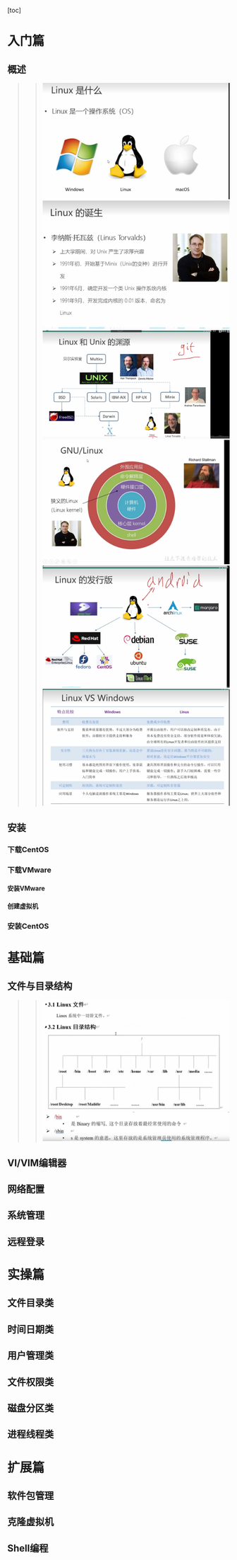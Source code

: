 [toc]
# 入门篇
## 概述
>>![1](pic/01.PNG)
>>![1](pic/02.PNG)
>>![1](pic/03.PNG)
>>![1](pic/04.PNG)
>>![1](pic/05.PNG)
>>![1](pic/06.PNG)
## 安装
### 下载CentOS
### 下载VMware
#### 安装VMware
#### 创建虚拟机
### 安装CentOS
# 基础篇
## 文件与目录结构
>>![1](pic/07.PNG)
>>![1](pic/08.PNG)
## VI/VIM编辑器
## 网络配置
## 系统管理
## 远程登录
# 实操篇
## 文件目录类
## 时间日期类
## 用户管理类
## 文件权限类
## 磁盘分区类
## 进程线程类
# 扩展篇
## 软件包管理
## 克隆虚拟机
## Shell编程